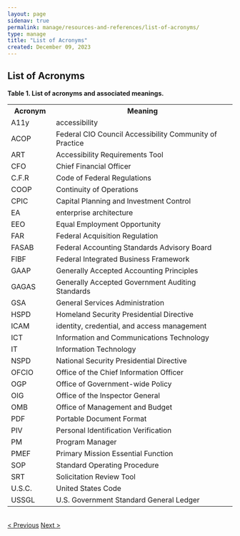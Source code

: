 ```yaml
---
layout: page
sidenav: true
permalink: manage/resources-and-references/list-of-acronyms/
type: manage
title: "List of Acronyms"
created: December 09, 2023
---
```

<h2 id="standards">
  List of Acronyms
</h2>
<p class="table-heading"><b>Table 1. List of acronyms and associated meanings.</b></p>
<table class = "list-of-acronyms-table">
  <tr>
    <th style="width:20%">Acronym</th>
    <th>Meaning</th>
  </tr>
  <tr>
    <td>A11y</td>
    <td>accessibility</td>
  </tr>
  <tr>
    <td>ACOP</td>
    <td>Federal CIO Council Accessibility Community of Practice</td>
  </tr>
  <tr>
    <td>ART</td>
    <td>Accessibility Requirements Tool</td>
  </tr>
  <tr>
    <td>CFO</td>
    <td>Chief Financial Officer</td>
  </tr>
  <tr>
    <td>C.F.R</td>
    <td>Code of Federal Regulations</td>
  </tr>
  <tr>
    <td>COOP</td>
    <td>Continuity of Operations</td>
  </tr>
  <tr>
    <td>CPIC</td>
    <td>Capital Planning and Investment Control</td>
  </tr>
  <tr>
    <td>EA</td>
    <td>enterprise architecture
</td>
  </tr>
  <tr>
    <td>EEO</td>
    <td>Equal Employment Opportunity</td>
  </tr>
  <tr>
    <td>FAR</td>
    <td>Federal Acquisition Regulation</td>
  </tr>
  <tr>
    <td>FASAB</td>
    <td>Federal Accounting Standards Advisory Board</td>
  </tr>
  <tr>
    <td>FIBF</td>
    <td>Federal Integrated Business Framework</td>
  </tr>
  <tr>
    <td>GAAP</td>
    <td>Generally Accepted Accounting Principles</td>
  </tr>
  <tr>
    <td>GAGAS</td>
    <td>Generally Accepted Government Auditing Standards</td>
  </tr>
  <tr>
    <td>GSA</td>
    <td>General Services Administration</td>
  </tr>
  <tr>
    <td>HSPD</td>
    <td>Homeland Security Presidential Directive</td>
  </tr>
  <tr>
    <td>ICAM</td>
    <td>identity, credential, and access management</td>
  </tr>
  <tr>
    <td>ICT</td>
    <td>Information and Communications Technology</td>
  </tr>
  <tr>
    <td>IT</td>
    <td>Information Technology</td>
  </tr>
  <tr>
    <td>NSPD</td>
    <td>National Security Presidential Directive</td>
  </tr>
  <tr>
    <td>OFCIO</td>
    <td>Office of the Chief Information Officer</td>
  </tr>
  <tr>
    <td>OGP</td>
    <td>Office of Government-wide Policy</td>
  </tr>
  <tr>
    <td>OIG</td>
    <td>Office of the Inspector General</td>
  </tr>
  <tr>
    <td>OMB</td>
    <td>Office of Management and Budget</td>
  </tr>
  <tr>
    <td>PDF</td>
    <td>Portable Document Format</td>
  </tr>
  <tr>
    <td>PIV</td>
    <td>Personal Identification Verification</td>
  </tr>
  <tr>
    <td>PM</td>
    <td>Program Manager</td>
  </tr>
  <tr>
    <td>PMEF</td>
    <td>Primary Mission Essential Function</td>
  </tr>
  <tr>
    <td>SOP</td>
    <td>Standard Operating Procedure</td>
  </tr>
  <tr>
    <td>SRT</td>
    <td>Solicitation Review Tool</td>
  </tr>
  <tr>
    <td>U.S.C.</td>
    <td>United States Code</td>
  </tr>
  <tr>
    <td>USSGL</td>
    <td>U.S. Government Standard General Ledger</td>
  </tr>
</table>
<br>
<div>
<div id="prev-next-section">
    <a class="prev-page" title="Go to previous page" 
      href="{{site.baseurl}}/manage/resources-and-references/useful-links/"> < Previous</a>
    <a class="prev-page" title="Go to next page"
      href="{{site.baseurl}}/manage/faq/"> 
      Next >
    </a>
</div>
</div>




